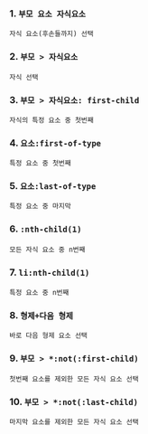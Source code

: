 ### 1. `부모 요소 자식요소`

    자식 요소(후손들까지) 선택

### 2. `부모 > 자식요소`

    자식 선택

### 3. `부모 > 자식요소: first-child`

    자식의 특정 요소 중 첫번째

### 4. `요소:first-of-type`

    특정 요소 중 첫번째

### 5. `요소:last-of-type`

    특정 요소 중 마지막

### 6. `:nth-child(1)`

    모든 자식 요소 중 n번째

### 7. `li:nth-child(1)`

    특정 요소 중 n번째

### 8. `형제+다음 형제`

    바로 다음 형제 요소 선택

### 9. `부모 > *:not(:first-child)`

    첫번째 요소를 제외한 모든 자식 요소 선택

### 10. `부모 > *:not(:last-child)`

    마지막 요소를 제외한 모든 자식 요소 선택

